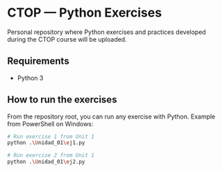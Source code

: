 # CTOP — Python Exercises

Personal repository where Python exercises and practices developed during the CTOP course will be uploaded.

## Requirements

- Python 3

## How to run the exercises

From the repository root, you can run any exercise with Python. Example from PowerShell on Windows:

```bash
# Run exercise 1 from Unit 1
python .\Unidad_01\ej1.py

# Run exercise 2 from Unit 1
python .\Unidad_01\ej2.py
```
